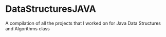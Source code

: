 # DataStructuresJAVA
A compilation of all the projects that I worked on for Java Data Structures and Algorithms class
